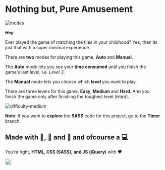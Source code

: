 # Nothing but, Pure Amusement

![modes](https://i.imgur.com/DcYnNK0.png)

***Hey***

Ever played the game of matching the tiles in your childhood? Yes, then its just that with a super minimal experience. 

There are **two** modes for playing this game, **Auto** and **Manual**.

The **Auto** mode lets you see your **time consumed** until you finish the game's last level, i.e. *Level 3*.

The **Manual** mode lets you choose which **level** you want to play.

There are three levels for this game, **Easy, Medium** and **Hard**. And you finish the game only after finishing the toughest level (*Hard*).

![difficulty-medium](https://i.imgur.com/s8DhCT2.png)

**Note**: If you want to **explore** the **SASS** code for this project, go to the **Timer** branch.

## Made with :raised_hands:, :eyes: and :brain: and ofcourse a :computer:

You're right, **HTML, CSS (SASS), and JS (jQuery)** with :heart:

<a href="https://twitter.com/heytulsiprasad">
  <img src="https://image.flaticon.com/icons/svg/1051/1051331.svg" alt="Twitter Profile" height="20" width="20">
</a>
